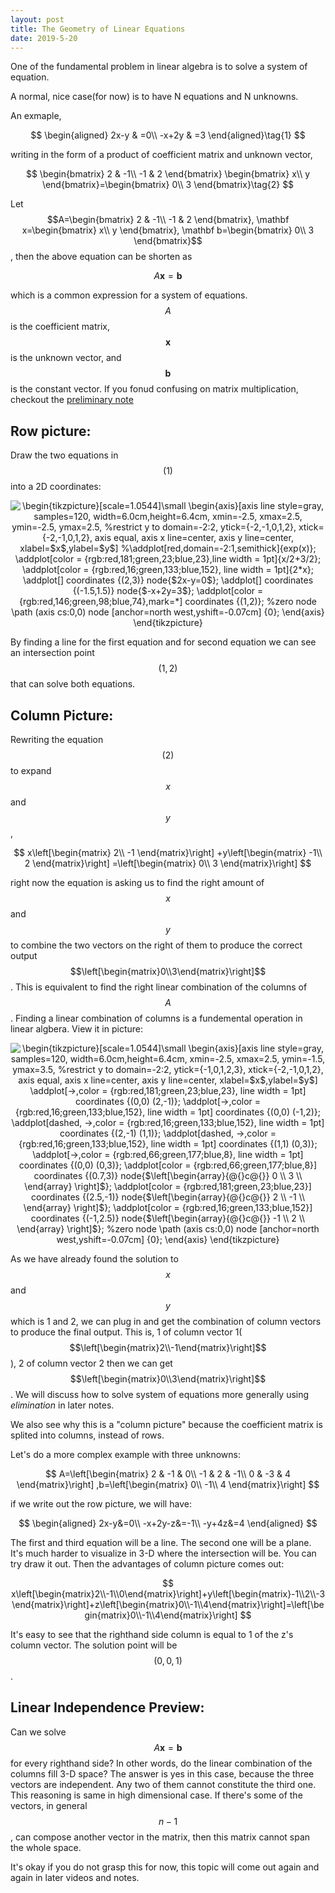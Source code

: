 ```yaml
---
layout: post
title: The Geometry of Linear Equations
date: 2019-5-20
---
```




One of the fundamental problem in linear algebra is to solve a system of equation. 

A normal, nice case(for now) is to have N equations and N unknowns. 

An exmaple, 

$$
\begin{aligned}
2x-y & =0\\
-x+2y & =3
\end{aligned}\tag{1}
$$

writing in the form of a product of coefficient matrix and unknown vector, 

$$
\begin{bmatrix}
2 & -1\\
-1 & 2
\end{bmatrix}
\begin{bmatrix}
x\\
y
\end{bmatrix}=\begin{bmatrix}
0\\
3
\end{bmatrix}\tag{2}
$$

Let $$A=\begin{bmatrix}
2 & -1\\
-1 & 2
\end{bmatrix}, \mathbf x=\begin{bmatrix}
x\\
y
\end{bmatrix}, \mathbf b=\begin{bmatrix}
0\\
3
\end{bmatrix}$$, then the above equation can be shorten as 

$$
A\mathbf{x}=\mathbf{b}
$$

which is a common expression for a system of equations. $$A$$ is the coefficient matrix, $$\mathbf x$$ is the unknown vector, and $$\mathbf b$$ is the constant vector. If you fonud confusing on matrix multiplication, checkout the [preliminary note](../preliminaries/vector_and_matrix)

## Row picture: 

Draw the two equations in  $$(1)$$  into a 2D coordinates:

<p align="center" style="text-align: center;"><img align="center" src="https://tex.s2cms.ru/svg/%5Cbegin%7Btikzpicture%7D%5Bscale%3D1.0544%5D%5Csmall%0A%5Cbegin%7Baxis%7D%5Baxis%20line%20style%3Dgray%2C%0A%09samples%3D120%2C%0A%09width%3D6.0cm%2Cheight%3D6.4cm%2C%0A%09xmin%3D-2.5%2C%20xmax%3D2.5%2C%0A%09ymin%3D-2.5%2C%20ymax%3D2.5%2C%0A%09%25restrict%20y%20to%20domain%3D-2%3A2%2C%0A%09ytick%3D%7B-2%2C-1%2C0%2C1%2C2%7D%2C%0A%09xtick%3D%7B-2%2C-1%2C0%2C1%2C2%7D%2C%0A%09axis%20equal%2C%0A%09axis%20x%20line%3Dcenter%2C%0A%09axis%20y%20line%3Dcenter%2C%0A%09xlabel%3D%24x%24%2Cylabel%3D%24y%24%5D%0A%25%5Caddplot%5Bred%2Cdomain%3D-2%3A1%2Csemithick%5D%7Bexp(x)%7D%3B%0A%5Caddplot%5Bcolor%20%3D%20%7Brgb%3Ared%2C181%3Bgreen%2C23%3Bblue%2C23%7D%2Cline%20width%20%3D%201pt%5D%7Bx%2F2%2B3%2F2%7D%3B%0A%5Caddplot%5Bcolor%20%3D%20%7Brgb%3Ared%2C16%3Bgreen%2C133%3Bblue%2C152%7D%2C%20line%20width%20%3D%201pt%5D%7B2*x%7D%3B%0A%5Caddplot%5B%5D%20coordinates%20%7B(2%2C3)%7D%20node%7B%242x-y%3D0%24%7D%3B%0A%5Caddplot%5B%5D%20coordinates%20%7B(-1.5%2C1.5)%7D%20node%7B%24-x%2B2y%3D3%24%7D%3B%0A%5Caddplot%5Bcolor%20%3D%20%7Brgb%3Ared%2C146%3Bgreen%2C98%3Bblue%2C74%7D%2Cmark%3D*%5D%20coordinates%20%7B(1%2C2)%7D%3B%0A%25zero%20node%0A%5Cpath%20(axis%20cs%3A0%2C0)%20node%20%5Banchor%3Dnorth%20west%2Cyshift%3D-0.07cm%5D%20%7B0%7D%3B%0A%5Cend%7Baxis%7D%0A%5Cend%7Btikzpicture%7D" alt="\begin{tikzpicture}[scale=1.0544]\small
\begin{axis}[axis line style=gray,
	samples=120,
	width=6.0cm,height=6.4cm,
	xmin=-2.5, xmax=2.5,
	ymin=-2.5, ymax=2.5,
	%restrict y to domain=-2:2,
	ytick={-2,-1,0,1,2},
	xtick={-2,-1,0,1,2},
	axis equal,
	axis x line=center,
	axis y line=center,
	xlabel=$x$,ylabel=$y$]
%\addplot[red,domain=-2:1,semithick]{exp(x)};
\addplot[color = {rgb:red,181;green,23;blue,23},line width = 1pt]{x/2+3/2};
\addplot[color = {rgb:red,16;green,133;blue,152}, line width = 1pt]{2*x};
\addplot[] coordinates {(2,3)} node{$2x-y=0$};
\addplot[] coordinates {(-1.5,1.5)} node{$-x+2y=3$};
\addplot[color = {rgb:red,146;green,98;blue,74},mark=*] coordinates {(1,2)};
%zero node
\path (axis cs:0,0) node [anchor=north west,yshift=-0.07cm] {0};
\end{axis}
\end{tikzpicture}" /></p>

By finding a line for the first equation and for second equation we can see an intersection point $$(1,2)$$ that can solve both equations.  

## Column Picture:

Rewriting the equation $$(2)$$ to expand $$x$$ and $$y$$,


$$
x\left[\begin{matrix}
2\\
-1
\end{matrix}\right] +y\left[\begin{matrix}
-1\\
2
\end{matrix}\right] =\left[\begin{matrix}
0\\
3
\end{matrix}\right]
$$


right now the equation is asking us to find the right amount of $$x$$ and $$y$$ to combine the two vectors on the right of them to produce the correct output $$\left[\begin{matrix}0\\3\end{matrix}\right]$$. This is equivalent to find the right linear combination of the columns of $$A$$. Finding a linear combination of columns is a fundemental operation in linear algbera. View it in picture:

<p align="center" style="text-align: center;"><img align="center" src="https://tex.s2cms.ru/svg/%5Cbegin%7Btikzpicture%7D%5Bscale%3D1.0544%5D%5Csmall%0A%5Cbegin%7Baxis%7D%5Baxis%20line%20style%3Dgray%2C%0A%09samples%3D120%2C%0A%09width%3D6.0cm%2Cheight%3D6.4cm%2C%0A%09xmin%3D-2.5%2C%20xmax%3D2.5%2C%0A%09ymin%3D-1.5%2C%20ymax%3D3.5%2C%0A%09%25restrict%20y%20to%20domain%3D-2%3A2%2C%0A%09ytick%3D%7B-1%2C0%2C1%2C2%2C3%7D%2C%0A%09xtick%3D%7B-2%2C-1%2C0%2C1%2C2%7D%2C%0A%09axis%20equal%2C%0A%09axis%20x%20line%3Dcenter%2C%0A%09axis%20y%20line%3Dcenter%2C%0A%09xlabel%3D%24x%24%2Cylabel%3D%24y%24%5D%0A%5Caddplot%5B-%3E%2Ccolor%20%3D%20%7Brgb%3Ared%2C181%3Bgreen%2C23%3Bblue%2C23%7D%2C%20line%20width%20%3D%201pt%5D%20coordinates%0A%20%20%20%20%20%20%20%20%20%20%20%7B(0%2C0)%20(2%2C-1)%7D%3B%0A%5Caddplot%5B-%3E%2Ccolor%20%3D%20%7Brgb%3Ared%2C16%3Bgreen%2C133%3Bblue%2C152%7D%2C%20line%20width%20%3D%201pt%5D%20coordinates%20%7B(0%2C0)%20(-1%2C2)%7D%3B%0A%5Caddplot%5Bdashed%2C%20-%3E%2Ccolor%20%3D%20%7Brgb%3Ared%2C16%3Bgreen%2C133%3Bblue%2C152%7D%2C%20line%20width%20%3D%201pt%5D%20coordinates%20%7B(2%2C-1)%20(1%2C1)%7D%3B%0A%5Caddplot%5Bdashed%2C%20-%3E%2Ccolor%20%3D%20%7Brgb%3Ared%2C16%3Bgreen%2C133%3Bblue%2C152%7D%2C%20line%20width%20%3D%201pt%5D%20coordinates%20%7B(1%2C1)%20(0%2C3)%7D%3B%0A%5Caddplot%5B-%3E%2Ccolor%20%3D%20%7Brgb%3Ared%2C66%3Bgreen%2C177%3Bblue%2C8%7D%2C%20line%20width%20%3D%201pt%5D%20coordinates%20%7B(0%2C0)%20(0%2C3)%7D%3B%0A%5Caddplot%5Bcolor%20%3D%20%7Brgb%3Ared%2C66%3Bgreen%2C177%3Bblue%2C8%7D%5D%20coordinates%20%7B(0.7%2C3)%7D%20node%7B%24%5Cleft%5B%5Cbegin%7Barray%7D%7B%40%7B%7Dc%40%7B%7D%7D%0A%20%20%20%200%20%5C%5C%0A%20%20%20%203%20%5C%5C%0A%20%20%20%20%5Cend%7Barray%7D%20%5Cright%5D%24%7D%3B%0A%5Caddplot%5Bcolor%20%3D%20%7Brgb%3Ared%2C181%3Bgreen%2C23%3Bblue%2C23%7D%5D%20coordinates%20%7B(2.5%2C-1)%7D%20node%7B%24%5Cleft%5B%5Cbegin%7Barray%7D%7B%40%7B%7Dc%40%7B%7D%7D%0A%20%20%20%202%20%5C%5C%0A%20%20%20%20-1%20%5C%5C%0A%20%20%20%20%5Cend%7Barray%7D%20%5Cright%5D%24%7D%3B%0A%5Caddplot%5Bcolor%20%3D%20%7Brgb%3Ared%2C16%3Bgreen%2C133%3Bblue%2C152%7D%5D%20coordinates%20%7B(-1%2C2.5)%7D%20node%7B%24%5Cleft%5B%5Cbegin%7Barray%7D%7B%40%7B%7Dc%40%7B%7D%7D%0A%20%20%20%20-1%20%5C%5C%0A%20%20%20%202%20%5C%5C%0A%20%20%20%20%5Cend%7Barray%7D%20%5Cright%5D%24%7D%3B%0A%25zero%20node%0A%5Cpath%20(axis%20cs%3A0%2C0)%20node%20%5Banchor%3Dnorth%20west%2Cyshift%3D-0.07cm%5D%20%7B0%7D%3B%0A%5Cend%7Baxis%7D%0A%5Cend%7Btikzpicture%7D" alt="\begin{tikzpicture}[scale=1.0544]\small
\begin{axis}[axis line style=gray,
	samples=120,
	width=6.0cm,height=6.4cm,
	xmin=-2.5, xmax=2.5,
	ymin=-1.5, ymax=3.5,
	%restrict y to domain=-2:2,
	ytick={-1,0,1,2,3},
	xtick={-2,-1,0,1,2},
	axis equal,
	axis x line=center,
	axis y line=center,
	xlabel=$x$,ylabel=$y$]
\addplot[-&gt;,color = {rgb:red,181;green,23;blue,23}, line width = 1pt] coordinates
           {(0,0) (2,-1)};
\addplot[-&gt;,color = {rgb:red,16;green,133;blue,152}, line width = 1pt] coordinates {(0,0) (-1,2)};
\addplot[dashed, -&gt;,color = {rgb:red,16;green,133;blue,152}, line width = 1pt] coordinates {(2,-1) (1,1)};
\addplot[dashed, -&gt;,color = {rgb:red,16;green,133;blue,152}, line width = 1pt] coordinates {(1,1) (0,3)};
\addplot[-&gt;,color = {rgb:red,66;green,177;blue,8}, line width = 1pt] coordinates {(0,0) (0,3)};
\addplot[color = {rgb:red,66;green,177;blue,8}] coordinates {(0.7,3)} node{$\left[\begin{array}{@{}c@{}}
    0 \\
    3 \\
    \end{array} \right]$};
\addplot[color = {rgb:red,181;green,23;blue,23}] coordinates {(2.5,-1)} node{$\left[\begin{array}{@{}c@{}}
    2 \\
    -1 \\
    \end{array} \right]$};
\addplot[color = {rgb:red,16;green,133;blue,152}] coordinates {(-1,2.5)} node{$\left[\begin{array}{@{}c@{}}
    -1 \\
    2 \\
    \end{array} \right]$};
%zero node
\path (axis cs:0,0) node [anchor=north west,yshift=-0.07cm] {0};
\end{axis}
\end{tikzpicture}" /></p>


As we have already found the solution to $$x$$ and $$y$$ which is 1 and 2, we can plug in and get the combination of column vectors to produce the final output. This is, 1 of column vector 1($$\left[\begin{matrix}2\\-1\end{matrix}\right]$$), 2 of column vector 2 then we can get $$\left[\begin{matrix}0\\3\end{matrix}\right]$$. We will discuss how to solve system of equations more generally using *elimination* in later notes. 

We also see why this is a "column picture" because the coefficient matrix is splited into columns, instead of rows. 

Let's do a more complex example with three unknowns:

$$
A=\left[\begin{matrix}
2 & -1 & 0\\
-1 & 2 & -1\\
0 & -3 & 4
\end{matrix}\right] ,b=\left[\begin{matrix}
0\\
-1\\
4
\end{matrix}\right]
$$

if we write out the row picture, we will have: 


$$
\begin{aligned}
2x-y&=0\\
-x+2y-z&=-1\\
-y+4z&=4
\end{aligned}
$$


The first and third equation will be a line. The second one will be a plane. It's much harder to visualize in 3-D where the intersection will be. You can try draw it out. Then the advantages of column picture comes out:


$$
x\left[\begin{matrix}2\\-1\\0\end{matrix}\right]+y\left[\begin{matrix}-1\\2\\-3\end{matrix}\right]+z\left[\begin{matrix}0\\-1\\4\end{matrix}\right]=\left[\begin{matrix}0\\-1\\4\end{matrix}\right]
$$


It's easy to see that the righthand side column is equal to 1 of the z's column vector. The solution point will be $$(0,0,1)$$. 

## Linear Independence Preview:

Can we solve $$A\mathbf{x}=\mathbf{b}$$ for every righthand side? In other words, do the linear combination of the columns fill 3-D space? The answer is yes in this case, because the three vectors are independent. Any two of them cannot constitute the third one. This reasoning is same in high dimensional case. If there's some of the vectors, in general $$n-1$$, can compose another vector in the matrix, then this matrix cannot span the whole space.

It's okay if you do not grasp this for now, this topic will come out again and again in later videos and notes. 
